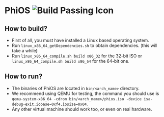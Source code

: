 # PhiOS ![Build Passing Icon](https://travis-ci.org/EnachescuAlin/PhiOS.svg)

## How to build?
* First of all, you must have installed a Linux based operating system.
* Run `linux_x86_64_getDependencies.sh` to obtain dependencies. (this will take a while)
* Run `linux_x86_64_compile.sh build x86_32` for the 32-bit ISO or `linux_x86_64_compile.sh build x86_64` for the 64-bit one. 

## How to run?
* The binaries of PhiOS are located in `bin/<arch_name>` directory.
* We recommend using QEMU for testing, the command you should use is `qemu-system-x86_64 -cdrom bin/<arch_name>/phios.iso -device isa-debug-exit,iobase=0xf4,iosize=0x04`.
* Any other virtual machine should work too, or even on real hardware.